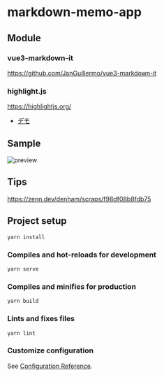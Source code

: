 # markdown-memo-app
## Module
### vue3-markdown-it
https://github.com/JanGuillermo/vue3-markdown-it

### highlight.js
https://highlightjs.org/  
- [デモ](https://highlightjs.org/static/demo/)

## Sample
![preview](https://raw.githubusercontent.com/yud0uhu/vue3-electron-app/main/markdown-editor.png)

## Tips
https://zenn.dev/denham/scraps/f98df08b8fdb75

## Project setup
```
yarn install
```

### Compiles and hot-reloads for development
```
yarn serve
```

### Compiles and minifies for production
```
yarn build
```

### Lints and fixes files
```
yarn lint
```

### Customize configuration
See [Configuration Reference](https://cli.vuejs.org/config/).

